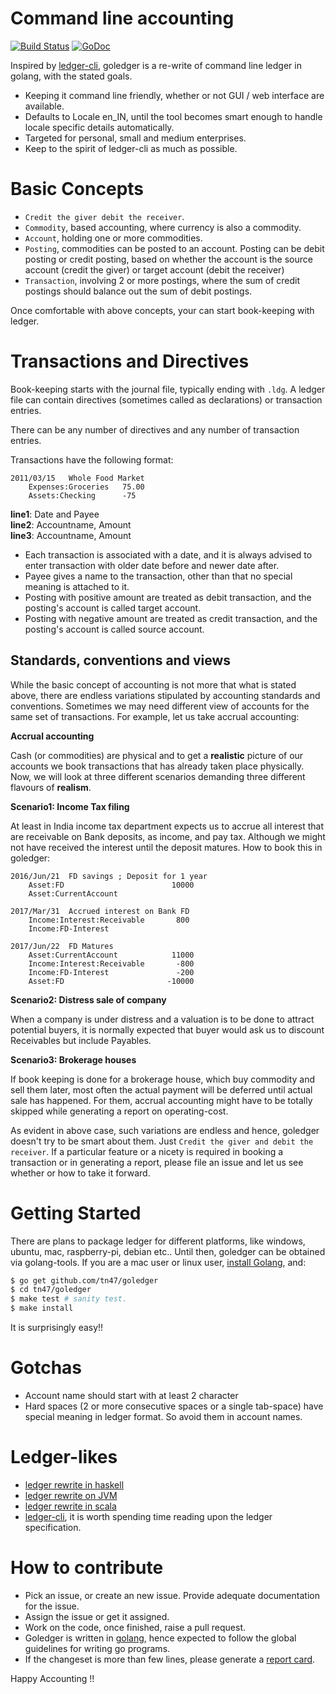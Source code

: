 Command line accounting
=======================

[![Build Status](https://travis-ci.org/tn47/goledger.svg?branch=master)](https://travis-ci.org/tn47/goledger)
[![GoDoc](https://godoc.org/github.com/tn47/goledger?status.png)](https://godoc.org/github.com/tn47/goledger)

Inspired by [ledger-cli](http://ledger-cli), goledger is a re-write of command
line ledger in golang, with the stated goals.

* Keeping it command line friendly, whether or not GUI / web interface
are available.
* Defaults to Locale en_IN, until the tool becomes smart enough
to handle locale specific details automatically.
* Targeted for personal, small and medium enterprises.
* Keep to the spirit of ledger-cli as much as possible.

Basic Concepts
==============

* ``Credit the giver debit the receiver``.
* ``Commodity``, based accounting, where currency is also a commodity.
* ``Account``, holding one or more commodities.
* ``Posting``, commodities can be posted to an account. Posting can be
debit posting or credit posting, based on whether the account is the
source account (credit the giver) or target account (debit the receiver)
* ``Transaction``, involving 2 or more postings, where the sum of credit
postings should balance out the sum of debit postings.

Once comfortable with above concepts, your can start book-keeping with ledger.

Transactions and Directives
===========================

Book-keeping starts with the journal file, typically ending with ``.ldg``. A
ledger file can contain directives (sometimes called as declarations) or
transaction entries.

There can be any number of directives and any number of transaction entries.

Transactions have the following format:

```text
2011/03/15   Whole Food Market
    Expenses:Groceries   75.00
    Assets:Checking      -75
```

**line1**: Date and Payee  
**line2**: Accountname, Amount  
**line3**: Accountname, Amount  

* Each transaction is associated with a date, and it is always advised to
enter transaction with older date before and newer date after.
* Payee gives a name to the transaction, other than that no special
meaning is attached to it.
* Posting with positive amount are treated as debit transaction, and the
posting's account is called target account.
* Posting with negative amount are treated as credit transaction, and the
posting's account is called source account.

Standards, conventions and views
--------------------------------

While the basic concept of accounting is not more that what is stated
above, there are endless variations stipulated by accounting standards
and conventions. Sometimes we may need different view of accounts for the
same set of transactions. For example, let us take accrual accounting:

**Accrual accounting**

Cash (or commodities) are physical and to get a __realistic__ picture of
our accounts we book transactions that has already taken place
physically. Now, we will look at three different scenarios demanding
three different flavours of __realism__.

**Scenario1: Income Tax filing**

At least in India income tax department expects us to accrue all interest
that are receivable on Bank deposits, as income, and pay tax. Although we
might not have received the interest until the deposit matures. How to
book this in goledger:

```text
2016/Jun/21  FD savings ; Deposit for 1 year
    Asset:FD                        10000
    Asset:CurrentAccount

2017/Mar/31  Accrued interest on Bank FD
    Income:Interest:Receivable       800
    Income:FD-Interest

2017/Jun/22  FD Matures
    Asset:CurrentAccount            11000
    Income:Interest:Receivable       -800
    Income:FD-Interest               -200
    Asset:FD                       -10000
```

**Scenario2: Distress sale of company**

When a company is under distress and a valuation is to be done to attract
potential buyers, it is normally expected that buyer would ask us to
discount Receivables but include Payables.

**Scenario3: Brokerage houses**

If book keeping is done for a brokerage house, which buy commodity and sell
them later, most often the actual payment will be deferred until actual sale
has happened. For them, accrual accounting might have to be totally skipped
while generating a report on operating-cost.

As evident in above case, such variations are endless and hence, goledger
doesn't try to be smart about them. Just ``Credit the giver and debit the
receiver``. If a particular feature or a nicety is required in booking
a transaction or in generating a report, please file an issue and let us
see whether or how to take it forward.

Getting Started
===============

There are plans to package ledger for different platforms, like windows,
ubuntu, mac, raspberry-pi, debian etc.. Until then, goledger can be
obtained via golang-tools. If you are a mac user or linux user,
[install Golang](https://golang.org/doc/install), and:

```bash
$ go get github.com/tn47/goledger
$ cd tn47/goledger
$ make test # sanity test.
$ make install
```

It is surprisingly easy!!

Gotchas
=======

* Account name should start with at least 2 character
* Hard spaces (2 or more consecutive spaces or a single tab-space) have
special meaning in ledger format. So avoid them in account names.

Ledger-likes
============

* [ledger rewrite in haskell](https://github.com/simonmichael/hledger)
* [ledger rewrite on JVM](https://github.com/sn127/tackler)
* [ledger rewrite in scala](https://github.com/hrj/abandon)
* [ledger-cli](https://github.com/ledger), it is worth spending time reading
upon the ledger specification.

How to contribute
=================

* Pick an issue, or create an new issue. Provide adequate documentation for
the issue.
* Assign the issue or get it assigned.
* Work on the code, once finished, raise a pull request.
* Goledger is written in [golang](https://golang.org/), hence expected to follow the
global guidelines for writing go programs.
* If the changeset is more than few lines, please generate a
[report card](https://goreportcard.com/report/github.com/tn47/goledger).

Happy Accounting !!
